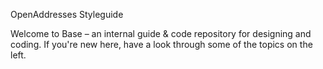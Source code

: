OpenAddresses Styleguide

Welcome to Base – an internal guide & code repository for designing and coding. If you're new here, have a look through some of the topics on the left.
